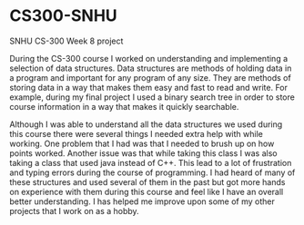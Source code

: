 # CS300-SNHU
SNHU CS-300 Week 8 project

During the CS-300 course I worked on understanding and implementing a selection of data structures. Data structures are methods of holding data in a program and important for any program of any size. They are methods of storing data in a way that makes them easy and fast to read and write. For example, during my final project I used a binary search tree in order to store course information in a way that makes it quickly searchable.

Although I was able to understand all the data structures we used during this course there were several things I needed extra help with while working. One problem that I had was that I needed to brush up on how points worked. Another issue was that while taking this class I was also taking a class that used java instead of C++. This lead to a lot of frustration and typing errors during the course of programming. I had heard of many of these structures and used several of them in the past but got more hands on experience with them during this course and feel like I have an overall better understanding. I has helped me improve upon some of my other projects that I work on as a hobby.
